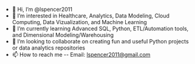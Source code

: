 - 👋 Hi, I’m @lspencer2011
- 👀 I’m interested in Healthcare, Analytics, Data Modeling, Cloud Computing, Data Vizualization, and Machine Learning
- 🌱 I’m currently learning Advanced SQL, Python, ETL/Automation tools, and Dimensional Modeling/Warehousing 
- 💞️ I’m looking to collaborate on creating fun and useful Python projects or data analytics repositories
- 📫 How to reach me -- Email: lspencer2011@gmail.com

<!---
lspencer2011/lspencer2011 is a ✨ special ✨ repository because its `README.md` (this file) appears on your GitHub profile.
You can click the Preview link to take a look at your changes.
--->
